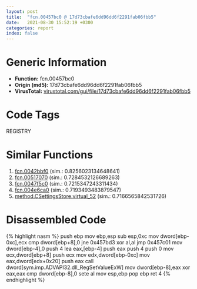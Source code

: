 ```yaml
---
layout: post
title:  "fcn.00457bc0 @ 17d73cbafe6dd96dd6f2291fab06fbb5"
date:   2021-08-30 15:52:19 +0300
categories: report
index: false
---
```


# Generic Information
- **Function:** fcn.00457bc0
- **Origin (md5):** 17d73cbafe6dd96dd6f2291fab06fbb5
- **VirusTotal:** [virustotal.com/gui/file/17d73cbafe6dd96dd6f2291fab06fbb5][virustotal_ref]

# Code Tags
<span class="tag" id="REGISTRY">REGISTRY</span>


# Similar Functions

1. [fcn.0042bbf0][similar_1_ref] (sim.: 0.8256023134648641)
2. [fcn.00517070][similar_2_ref] (sim.: 0.7284532126689263)
3. [fcn.0047f5c0][similar_3_ref] (sim.: 0.7215347243311434)
4. [fcn.004e6ca0][similar_4_ref] (sim.: 0.7193493483879547)
5. [method.CSettingsStore.virtual\_52][similar_5_ref] (sim.: 0.7166565842531726)


# Disassembled Code

{% highlight nasm %}
push ebp
mov ebp,esp
sub esp,0xc
mov dword[ebp-0xc],ecx
cmp dword[ebp+8],0
jne 0x457bd3
xor al,al
jmp 0x457c01
mov dword[ebp-4],0
push 4
lea eax,[ebp-4]
push eax
push 4
push 0
mov ecx,dword[ebp+8]
push ecx
mov edx,dword[ebp-0xc]
mov eax,dword[edx+0x20]
push eax
call dword[sym.imp.ADVAPI32.dll_RegSetValueExW]
mov dword[ebp-8],eax
xor eax,eax
cmp dword[ebp-8],0
sete al
mov esp,ebp
pop ebp
ret 4
{% endhighlight %}


[similar_1_ref]: /report/fcn.0042bbf0@279a61b1e76da49531f1f16fd1102a2d
[similar_2_ref]: /report/fcn.00517070@1160595edb203a63cb2ca3ce2ff04f47
[similar_3_ref]: /report/fcn.0047f5c0@17d73cbafe6dd96dd6f2291fab06fbb5
[similar_4_ref]: /report/fcn.004e6ca0@279a61b1e76da49531f1f16fd1102a2d
[similar_5_ref]: /report/method.CSettingsStore.virtual_52@9c2b894b84f59672d8be2e984066f76f
[virustotal_ref]: https://www.virustotal.com/gui/file/17d73cbafe6dd96dd6f2291fab06fbb5